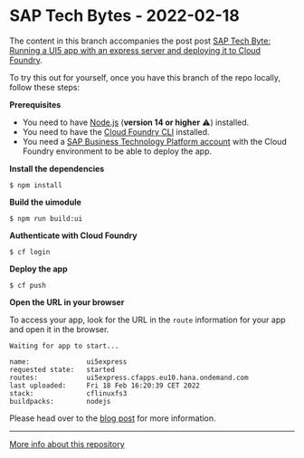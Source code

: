 # SAP Tech Bytes - 2022-02-18

The content in this branch accompanies the post post [SAP Tech Byte: Running a UI5 app with an express server and deploying it to Cloud Foundry](https://blogs.sap.com/2022/02/18/sap-tech-bytes-running-a-ui5-app-with-an-express-server-and-deploying-it-to-cloud-foundry/).

To try this out for yourself, once you have this branch of the repo locally, follow these steps:

**Prerequisites**

- You need to have [Node.js](https://nodejs.org/en/download/) (**version 14 or higher** ⚠️) installed.
- You need to have the [Cloud Foundry CLI](https://docs.cloudfoundry.org/cf-cli/install-go-cli.html) installed.
- You need a [SAP Business Technology Platform account](https://developers.sap.com/group.btp-setup.html) with the Cloud Foundry environment to be able to deploy the app.

**Install the dependencies**

```shell
$ npm install
```

**Build the uimodule**

```shell
$ npm run build:ui
```

**Authenticate with Cloud Foundry**

```shell
$ cf login
```

**Deploy the app**

```shell
$ cf push
```

**Open the URL in your browser**

To access your app, look for the URL in the `route` information for your app and open it in the browser.

```
Waiting for app to start...

name:              ui5express
requested state:   started
routes:            ui5express.cfapps.eu10.hana.ondemand.com
last uploaded:     Fri 18 Feb 16:20:39 CET 2022
stack:             cflinuxfs3
buildpacks:        nodejs
```

Please head over to the [blog post](https://blogs.sap.com/2022/02/18/sap-tech-bytes-running-a-ui5-app-with-an-express-server-and-deploying-it-to-cloud-foundry/) for more information.

---

[More info about this repository](https://github.com/SAP-samples/sap-tech-bytes)
